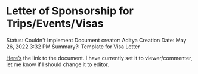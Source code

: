 # Letter of Sponsorship for Trips/Events/Visas

Status: Couldn't Implement
Document creator: Aditya
Creation Date: May 26, 2022 3:32 PM
Summary?: Template for Visa Letter

[Here’s](https://docs.google.com/document/d/1_wSjJBK1EioO-_Nt2jU7iAlXYQZbM9TqznfqrKqHDGc/edit?usp=sharing) the link to the document. I have currently set it to viewer/commenter, let me know if I should change it to editor.